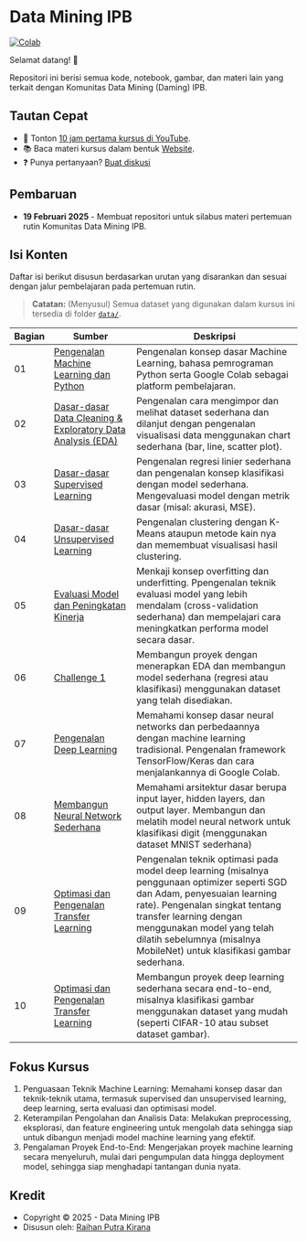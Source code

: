 # Data Mining IPB
[![Colab](https://colab.research.google.com/assets/colab-badge.svg)](https://colab.research.google.com/github/raihanpka/daming-ipb/blob/master)

Selamat datang! 👋

Repositori ini berisi semua kode, notebook, gambar, dan materi lain yang terkait dengan Komunitas Data Mining (Daming) IPB.

## Tautan Cepat

* 🎥 Tonton [10 jam pertama kursus di YouTube](https://youtu.be/r67SfaiYaDI).
* 📚 Baca materi kursus dalam bentuk [Website](https://dev.mrdbourke.com/zero-to-mastery-ml).
* ❓ Punya pertanyaan? [Buat diskusi](https://github.com/raihanpka/daming-ipb/discussions)

## Pembaruan

* **19 Februari 2025** - Membuat repositori untuk silabus materi pertemuan rutin Komunitas Data Mining IPB.

## Isi Konten

Daftar isi berikut disusun berdasarkan urutan yang disarankan dan sesuai dengan jalur pembelajaran pada pertemuan rutin.

> **Catatan:** (Menyusul) Semua dataset yang digunakan dalam kursus ini tersedia di folder [`data/`](https://github.com/raihanpka/daming-ipb/tree/master/data).

| **Bagian** | **Sumber** | **Deskripsi** |
|-----|-----|-----| 
| 01 | [Pengenalan Machine Learning dan Python](https://dev.mrdbourke.com/zero-to-mastery-ml/a-6-step-framework-for-approaching-machine-learning-projects/) | Pengenalan konsep dasar Machine Learning, bahasa pemrograman Python serta Google Colab sebagai platform pembelajaran. |
| 02 | [Dasar-dasar Data Cleaning & Exploratory Data Analysis (EDA)](https://dev.mrdbourke.com/zero-to-mastery-ml/introduction-to-numpy/) | Pengenalan cara mengimpor dan melihat dataset sederhana dan dilanjut dengan pengenalan visualisasi data menggunakan chart sederhana (bar, line, scatter plot). |
| 03 | [Dasar-dasar Supervised Learning](https://dev.mrdbourke.com/zero-to-mastery-ml/introduction-to-pandas/) | Pengenalan regresi linier sederhana dan pengenalan konsep klasifikasi dengan model sederhana. Mengevaluasi model dengan metrik dasar (misal: akurasi, MSE). |
| 04 | [Dasar-dasar Unsupervised Learning](https://dev.mrdbourke.com/zero-to-mastery-ml/introduction-to-matplotlib/) | Pengenalan clustering dengan K-Means ataupun metode kain nya dan memembuat visualisasi hasil clustering. |
| 05 | [Evaluasi Model dan Peningkatan Kinerja](https://dev.mrdbourke.com/zero-to-mastery-ml/end-to-end-heart-disease-classification/) | Menkaji konsep overfitting dan underfitting. Ppengenalan teknik evaluasi model yang lebih mendalam (cross-validation sederhana) dan mempelajari cara meningkatkan performa model secara dasar. |
| 06 | [Challenge 1](https://github.com/raihanpka/daming-ipb/challenge-1) | Membangun proyek dengan menerapkan EDA dan membangun model sederhana (regresi atau klasifikasi) menggunakan dataset yang telah disediakan. |
| 07 | [Pengenalan Deep Learning](https://dev.mrdbourke.com/zero-to-mastery-ml/end-to-end-bluebook-bulldozer-price-regression-v2/) | Memahami konsep dasar neural networks dan perbedaannya dengan machine learning tradisional. Pengenalan framework TensorFlow/Keras dan cara menjalankannya di Google Colab. |
| 08 | [Membangun Neural Network Sederhana](https://dev.mrdbourke.com/zero-to-mastery-ml/end-to-end-dog-vision-v2/) | Memahami arsitektur dasar berupa input layer, hidden layers, dan output layer. Membangun dan melatih model neural network untuk klasifikasi digit (menggunakan dataset MNIST sederhana) |
| 09 | [Optimasi dan Pengenalan Transfer Learning](https://dev.mrdbourke.com/zero-to-mastery-ml/communicating-your-work/) | Pengenalan teknik optimasi pada model deep learning (misalnya penggunaan optimizer seperti SGD dan Adam, penyesuaian learning rate). Pengenalan singkat tentang transfer learning dengan menggunakan model yang telah dilatih sebelumnya (misalnya MobileNet) untuk klasifikasi gambar sederhana. |
| 10 | [Optimasi dan Pengenalan Transfer Learning](https://dev.mrdbourke.com/zero-to-mastery-ml/communicating-your-work/) | Membangun proyek deep learning sederhana secara end-to-end, misalnya klasifikasi gambar menggunakan dataset yang mudah (seperti CIFAR-10 atau subset dataset gambar). |

## Fokus Kursus

1. Penguasaan Teknik Machine Learning: Memahami konsep dasar dan teknik-teknik utama, termasuk supervised dan unsupervised learning, deep learning, serta evaluasi dan optimisasi model.
2. Keterampilan Pengolahan dan Analisis Data: Melakukan preprocessing, eksplorasi, dan feature engineering untuk mengolah data sehingga siap untuk dibangun menjadi model machine learning yang efektif.
3. Pengalaman Proyek End-to-End: Mengerjakan proyek machine learning secara menyeluruh, mulai dari pengumpulan data hingga deployment model, sehingga siap menghadapi tantangan dunia nyata.

## Kredit
- Copyright © 2025 - Data Mining IPB
- Disusun oleh: [Raihan Putra Kirana](https://instagram.com/raihanpka)

